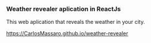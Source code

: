 ### Weather revealer aplication in ReactJs

This web aplication that reveals the weather in your city.

https://CarlosMassaro.github.io/weather-revealer
